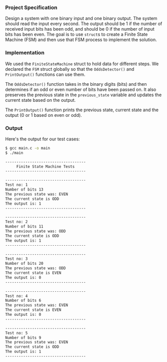 ### Project Specification
Design a system with one binary input and one binary output. The system should read the input every second. The output should be 1 if the number of received input bits has been odd, and should be 0 if the number of input bits has been even. The goal is to use `struct`s to create a Finite State Machine (FSM) and then use that FSM process to implement the solution.

### Implementation
We used the `FiniteStateMachine` struct to hold data for different steps. We declared the `FSM` struct globally so that the `OddsDetector()` and `PrintOutput()` functions can use them. 

The `OddsDetector()` function takes in the binary digits (bits) and then determines if an odd or even number of bits have been passed on. It also preserves the previous state in the `previous_state` variable and updates the current state based on the output. 

The `PrintOutput()` function prints the previous state, current state and the output (0 or 1 based on even or odd).

### Output
Here's the output for our test cases:

```bash
$ gcc main.c -o main
$ ./main

------------------------------------
     Finite State Machine Tests     
------------------------------------

------------------------------------
Test no: 1
Number of bits 13
The previous state was: EVEN
The current state is ODD
The output is: 1
------------------------------------

------------------------------------
Test no: 2
Number of bits 11
The previous state was: ODD
The current state is ODD
The output is: 1
------------------------------------

------------------------------------
Test no: 3
Number of bits 20
The previous state was: ODD
The current state is EVEN
The output is: 0
------------------------------------

------------------------------------
Test no: 4
Number of bits 6
The previous state was: EVEN
The current state is EVEN
The output is: 0
------------------------------------

------------------------------------
Test no: 5
Number of bits 9
The previous state was: EVEN
The current state is ODD
The output is: 1
------------------------------------
```